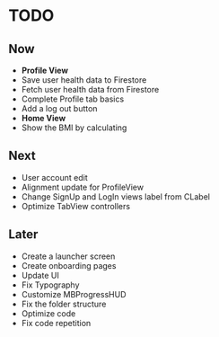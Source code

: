 #  TODO

## Now

- **Profile View**
- Save user health data to Firestore
- Fetch user health data from Firestore
- Complete Profile tab basics
- Add a log out button
- **Home View**
- Show the BMI by calculating

## Next

- User account edit
- Alignment update for ProfileView
- Change SignUp and LogIn views label from CLabel
- Optimize TabView controllers

## Later

- Create a launcher screen  
- Create onboarding pages 
- Update UI 
- Fix Typography
- Customize MBProgressHUD  
- Fix the folder structure  
- Optimize code
- Fix code repetition
